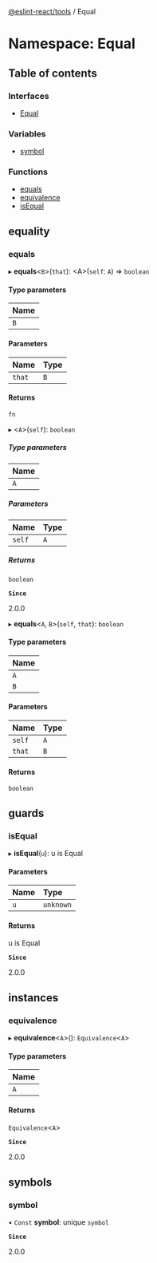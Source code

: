 [@eslint-react/tools](../README.md) / Equal

# Namespace: Equal

## Table of contents

### Interfaces

- [Equal](../interfaces/Equal.Equal.md)

### Variables

- [symbol](Equal.md#symbol)

### Functions

- [equals](Equal.md#equals)
- [equivalence](Equal.md#equivalence)
- [isEqual](Equal.md#isequal)

## equality

### equals

▸ **equals**<`B`\>(`that`): <A\>(`self`: `A`) => `boolean`

#### Type parameters

| Name |
| :--- |
| `B`  |

#### Parameters

| Name   | Type |
| :----- | :--- |
| `that` | `B`  |

#### Returns

`fn`

▸ <`A`\>(`self`): `boolean`

##### Type parameters

| Name |
| :--- |
| `A`  |

##### Parameters

| Name   | Type |
| :----- | :--- |
| `self` | `A`  |

##### Returns

`boolean`

**`Since`**

2.0.0

▸ **equals**<`A`, `B`\>(`self`, `that`): `boolean`

#### Type parameters

| Name |
| :--- |
| `A`  |
| `B`  |

#### Parameters

| Name   | Type |
| :----- | :--- |
| `self` | `A`  |
| `that` | `B`  |

#### Returns

`boolean`

## guards

### isEqual

▸ **isEqual**(`u`): u is Equal

#### Parameters

| Name | Type      |
| :--- | :-------- |
| `u`  | `unknown` |

#### Returns

u is Equal

**`Since`**

2.0.0

## instances

### equivalence

▸ **equivalence**<`A`\>(): `Equivalence`<`A`\>

#### Type parameters

| Name |
| :--- |
| `A`  |

#### Returns

`Equivalence`<`A`\>

**`Since`**

2.0.0

## symbols

### symbol

• `Const` **symbol**: unique `symbol`

**`Since`**

2.0.0
